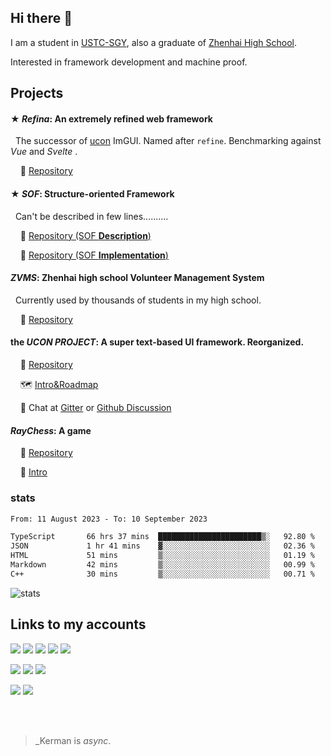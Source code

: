 ## Hi there 👋

I am a student in [USTC-SGY](https://sgy.ustc.edu.cn/), also a graduate of [Zhenhai High School](http://www.zhzx.net.cn).

Interested in framework development and machine proof.

## Projects

#### ★ *Refina*: An extremely refined web framework

&nbsp; The successor of [ucon](#the-ucon-project-a-super-text-based-ui-framework-reorganized)  ImGUI. Named after `refine`. Benchmarking against *Vue* and *Svelte* .

&nbsp;&nbsp;&nbsp; 📁 [Repository](https://github.com/kermanx/refina)

#### ★ *SOF*: Structure-oriented Framework

&nbsp; Can't be described in few lines..........

&nbsp;&nbsp;&nbsp; 📁 [Repository (SOF **Description**)](https://github.com/Structure-Oriented-Framework/SOF)

&nbsp;&nbsp;&nbsp; 📁 [Repository (SOF **Implementation**)](https://github.com/Structure-Oriented-Framework/SOF-impl)

#### *ZVMS*: Zhenhai high school Volunteer Management System

&nbsp; Currently used by thousands of students in my high school.

&nbsp;&nbsp;&nbsp; 📁 [Repository](https://github.com/zvms/zvms)

#### the *UCON PROJECT*: A super text-based UI framework. Reorganized.

&nbsp;&nbsp;&nbsp; 📁 [Repository](https://github.com/UniCoderGroup/ucon)

&nbsp;&nbsp;&nbsp; 🗺 [Intro&Roadmap](https://kermanx.github.io/posts/ucon_project/)

&nbsp;&nbsp;&nbsp; 💬 Chat at [Gitter](https://gitter.im/ucon-project) or [Github Discussion](https://github.com/UniCoderGroup/ucon/discussions)

#### *RayChess*: A game

&nbsp;&nbsp;&nbsp; 📁 [Repository](https://github.com/UniCoderGroup/RayChess)

&nbsp;&nbsp;&nbsp; 📄 [Intro](https://kermanx.github.io/posts/raychess/)

### stats

<!--START_SECTION:waka-->

```txt
From: 11 August 2023 - To: 10 September 2023

TypeScript       66 hrs 37 mins  ███████████████████████▒░   92.80 %
JSON             1 hr 41 mins    ▓░░░░░░░░░░░░░░░░░░░░░░░░   02.36 %
HTML             51 mins         ▒░░░░░░░░░░░░░░░░░░░░░░░░   01.19 %
Markdown         42 mins         ▒░░░░░░░░░░░░░░░░░░░░░░░░   00.99 %
C++              30 mins         ▒░░░░░░░░░░░░░░░░░░░░░░░░   00.71 %
```

<!--END_SECTION:waka-->

![stats](https://github-readme-stats.vercel.app/api?username=KermanX&show_icons=true)

## Links to my accounts
  <a href="https://github.com/KermanX"><img src="https://img.shields.io/badge/-@KermanX-181717?style=flat-square&logo=github&logoColor=white"/></a>
  <a href="https://github.com/UniCoderGroup"><img src="https://img.shields.io/badge/-@UniCoderGroup-181717?style=flat-square&logo=github&logoColor=white"/></a>
  <a href="https://github.com/UnitedOIers"><img src="https://img.shields.io/badge/-@UnitedOIers-181717?style=flat-square&logo=github&logoColor=white"/></a>
  <a href="https://gitee.com/KermanX"><img src="https://img.shields.io/badge/-@KermanX-d73f4d?style=flat-square&logo=gitee&logoColor=white"/></a>
  <a href="https://gitee.com/UniCoderGroup"><img src="https://img.shields.io/badge/-@UniCoderGroup-d73f4d?style=flat-square&logo=gitee&logoColor=white"/></a>
  
  <a href="mailto:kermanx@qq.com"><img src="https://img.shields.io/badge/-KermanX@qq.com-168de2?style=flat-square&logo=mail.ru&logoColor=white"/></a>
  <a href="https://gitter.im/UniCoderGroup"><img src="https://img.shields.io/badge/-@UniCoderGroup-4d434d?style=flat-square&logo=gitter&logoColor=white"/></a>
  <a href="https://im.qq.com/"><img src="https://img.shields.io/badge/-@__Kerman-f5f5f5?style=flat-square&logo=tencentqq&logoColor=e81f1f"/></a>
  
  <a href="https://www.zhihu.com/people/kermanx-12"><img src="https://img.shields.io/badge/-@KermanX-0084ff?style=flat-square&logo=zhihu&logoColor=white"/></a>
  <a href="https://space.bilibili.com/1273710873"><img src="https://img.shields.io/badge/-@__Kerman-00a1d6?style=flat-square&logo=bilibili&logoColor=white"/></a>

<br/>
<br/>

> _Kerman is *async*.
